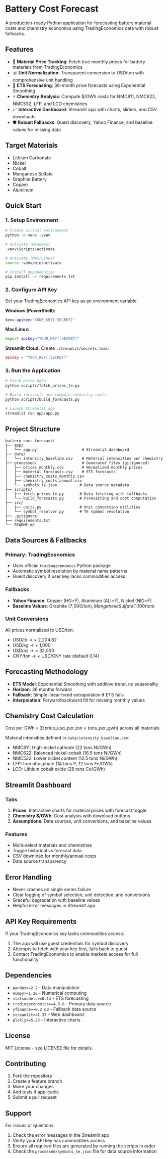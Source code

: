 # Battery Cost Forecast

A production-ready Python application for forecasting battery material costs and chemistry economics using TradingEconomics data with robust fallbacks.

## Features

- 🔋 **Material Price Tracking**: Fetch true monthly prices for battery materials from TradingEconomics
- 📊 **Unit Normalization**: Transparent conversion to USD/ton with comprehensive unit handling
- 🔮 **ETS Forecasting**: 36-month price forecasts using Exponential Smoothing
- ⚡ **Chemistry Analysis**: Compute $/GWh costs for NMC811, NMC622, NMC532, LFP, and LCO chemistries
- 📈 **Interactive Dashboard**: Streamlit app with charts, sliders, and CSV downloads
- 🛡️ **Robust Fallbacks**: Guest discovery, Yahoo Finance, and baseline values for missing data

## Target Materials

- Lithium Carbonate
- Nickel
- Cobalt
- Manganese Sulfate
- Graphite Battery
- Copper
- Aluminum

## Quick Start

### 1. Setup Environment

```bash
# Create virtual environment
python -m venv .venv

# Activate (Windows)
.venv\Scripts\activate

# Activate (Mac/Linux)
source .venv/bin/activate

# Install dependencies
pip install -r requirements.txt
```

### 2. Configure API Key

Set your TradingEconomics API key as an environment variable:

**Windows (PowerShell):**
```powershell
$env:apikey="YOUR_KEY[:SECRET]"
```

**Mac/Linux:**
```bash
export apikey="YOUR_KEY[:SECRET]"
```

**Streamlit Cloud:**
Create `.streamlit/secrets.toml`:
```toml
apikey = "YOUR_KEY[:SECRET]"
```

### 3. Run the Application

```bash
# Fetch price data
python scripts/fetch_prices_te.py

# Build forecasts and compute chemistry costs
python scripts/build_forecasts.py

# Launch Streamlit app
streamlit run app/app.py
```

## Project Structure

```
battery-cost-forecast/
├── app/
│   └── app.py                    # Streamlit dashboard
├── data/
│   └── intensity_baseline.csv    # Material intensities per chemistry
├── processed/                    # Generated files (gitignored)
│   ├── prices_monthly.csv        # Normalized monthly prices
│   ├── material_forecasts.csv    # ETS forecasts
│   ├── chemistry_costs_monthly.csv
│   ├── chemistry_costs_annual.csv
│   └── symbols_te.json          # Data source metadata
├── scripts/
│   ├── fetch_prices_te.py       # Data fetching with fallbacks
│   └── build_forecasts.py       # Forecasting and cost computation
├── src/
│   ├── units.py                 # Unit conversion utilities
│   └── symbol_resolver.py       # TE symbol resolution
├── .gitignore
├── requirements.txt
└── README.md
```

## Data Sources & Fallbacks

### Primary: TradingEconomics
- Uses official `tradingeconomics` Python package
- Automatic symbol resolution by material name patterns
- Guest discovery if user key lacks commodities access

### Fallbacks
- **Yahoo Finance**: Copper (HG=F), Aluminum (ALI=F), Nickel (NID=F)
- **Baseline Values**: Graphite ($7,000/ton), Manganese Sulfate ($1,100/ton)

### Unit Conversions
All prices normalized to USD/ton:
- USD/lb → × 2,204.62
- USD/kg → × 1,000
- USD/oz → × 32,000
- CNY/ton → × USD/CNY rate (default 0.14)

## Forecasting Methodology

- **ETS Model**: Exponential Smoothing with additive trend, no seasonality
- **Horizon**: 36 months forward
- **Fallback**: Simple linear trend extrapolation if ETS fails
- **Interpolation**: Forward/backward fill for missing monthly values

## Chemistry Cost Calculation

Cost per GWh = Σ(price_usd_per_ton × tons_per_gwh) across all materials

Material intensities defined in `data/intensity_baseline.csv`:
- NMC811: High-nickel cathode (22 tons Ni/GWh)
- NMC622: Balanced nickel-cobalt (16.5 tons Ni/GWh)
- NMC532: Lower nickel content (12.5 tons Ni/GWh)
- LFP: Iron phosphate (14 tons P, 12 tons Fe/GWh)
- LCO: Lithium cobalt oxide (28 tons Co/GWh)

## Streamlit Dashboard

### Tabs
1. **Prices**: Interactive charts for material prices with forecast toggle
2. **Chemistry $/GWh**: Cost analysis with download buttons
3. **Assumptions**: Data sources, unit conversions, and baseline values

### Features
- Multi-select materials and chemistries
- Toggle historical vs forecast data
- CSV download for monthly/annual costs
- Data source transparency

## Error Handling

- Never crashes on single series failure
- Clear logging of symbol selection, unit detection, and conversions
- Graceful degradation with baseline values
- Helpful error messages in Streamlit app

## API Key Requirements

If your TradingEconomics key lacks commodities access:
1. The app will use guest credentials for symbol discovery
2. Attempts to fetch with your key first, falls back to guest
3. Contact TradingEconomics to enable markets access for full functionality

## Dependencies

- `pandas>=2.2` - Data manipulation
- `numpy>=1.26` - Numerical computing
- `statsmodels>=0.14` - ETS forecasting
- `tradingeconomics>=4.5.0` - Primary data source
- `yfinance>=0.2.60` - Fallback data source
- `streamlit>=1.37` - Web dashboard
- `plotly>=5.23` - Interactive charts

## License

MIT License - see LICENSE file for details.

## Contributing

1. Fork the repository
2. Create a feature branch
3. Make your changes
4. Add tests if applicable
5. Submit a pull request

## Support

For issues or questions:
1. Check the error messages in the Streamlit app
2. Verify your API key has commodities access
3. Ensure all required files are generated by running the scripts in order
4. Check the `processed/symbols_te.json` file for data source information

